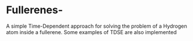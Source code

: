 # Fullerenes-
A simple Time-Dependent approach for solving the problem of a Hydrogen atom inside a fullerene. Some examples of TDSE are also implemented
